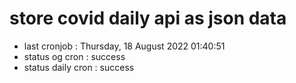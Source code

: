 # store covid daily api as json data

- last cronjob : Thursday, 18 August 2022 01:40:51
- status og cron : success
- status daily cron : success
      
      